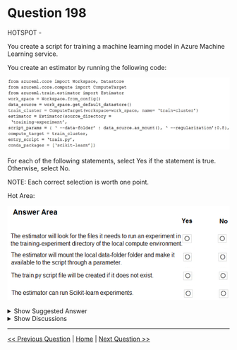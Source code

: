# Question 198

HOTSPOT -

You create a script for training a machine learning model in Azure Machine Learning service.

You create an estimator by running the following code:

![Question Image](../images/q198_q_0017000001.png)

For each of the following statements, select Yes if the statement is true. Otherwise, select No.

NOTE: Each correct selection is worth one point.

Hot Area:

![Question Image](../images/q198_q_0017100001.png)

<details>
  <summary>Show Suggested Answer</summary>

<img src="../images/q198_ans_0_0017100002.png" alt="Answer Image"><br>

<p>Box 1: Yes -</p>
<p>Parameter source_directory is a local directory containing experiment configuration and code files needed for a training job.</p>
<p>Box 2: Yes -</p>
<p>script_params is a dictionary of command-line arguments to pass to the training script specified in entry_script.</p>
<p>Box 3: No -</p>
<p>Box 4: Yes -</p>
<p>The conda_packages parameter is a list of strings representing conda packages to be added to the Python environment for the experiment.</p>

</details>

<details>
  <summary>Show Discussions</summary>

<blockquote><p><strong>timosi</strong> <code>(Thu 31 Mar 2022 11:06)</code> - <em>Upvotes: 13</em></p><p>correct</p></blockquote>
<blockquote><p><strong>chaudha4</strong> <code>(Wed 04 May 2022 18:22)</code> - <em>Upvotes: 10</em></p><p>estimator is deprecated. Can anyone confirm if they have seen a question on estimator lately ?</p></blockquote>
<blockquote><p><strong>phdykd</strong> <code>(Tue 16 Jul 2024 17:10)</code> - <em>Upvotes: 1</em></p><p>yes, no, no, yes</p></blockquote>
<blockquote><p><strong>giusecozza</strong> <code>(Thu 07 Sep 2023 08:02)</code> - <em>Upvotes: 2</em></p><p>data_source is a Datastore object. I can&#x27;t see any reference to as_mount() method inside the doc. There&#x27;s something wrong here...

https://docs.microsoft.com/en-us/python/api/azureml-core/azureml.core.datastore.datastore?view=azure-ml-py</p></blockquote>

<blockquote><p><strong>ning</strong> <code>(Fri 19 May 2023 15:14)</code> - <em>Upvotes: 5</em></p><p>My vote Yes, No, No, Yes</p></blockquote>
<blockquote><p><strong>Edriv</strong> <code>(Sat 16 Dec 2023 11:55)</code> - <em>Upvotes: 2</em></p><p>Correct</p></blockquote>
<blockquote><p><strong>ning</strong> <code>(Fri 19 May 2023 15:41)</code> - <em>Upvotes: 1</em></p><p>Not mount the local data-folder, but mount the data-storage as local data folder on the machine running the script</p></blockquote>
<blockquote><p><strong>Shiv948</strong> <code>(Thu 12 Jan 2023 18:17)</code> - <em>Upvotes: 4</em></p><p>I think the answer should be : NO,NO,NO,YES</p></blockquote>
<blockquote><p><strong>greengarden</strong> <code>(Thu 15 Dec 2022 01:20)</code> - <em>Upvotes: 1</em></p><p>estimator is deprecated.
https://docs.microsoft.com/zh-tw/python/api/azureml-train-core/azureml.train.estimator.estimator?view=azure-ml-py</p></blockquote>
<blockquote><p><strong>kisskeo</strong> <code>(Wed 05 Oct 2022 20:24)</code> - <em>Upvotes: 4</em></p><p>On Exam 01 Oct 2021</p></blockquote>
<blockquote><p><strong>snsnsnsn</strong> <code>(Sat 03 Sep 2022 07:30)</code> - <em>Upvotes: 2</em></p><p>not exactly but similar question on 2/9/21</p></blockquote>
<blockquote><p><strong>AkashV</strong> <code>(Fri 05 Aug 2022 20:15)</code> - <em>Upvotes: 2</em></p><p>Estimator will only run Scikit-learn experiments if the dependencies are added in the conda env, right ?
Shouldn&#x27;t it be No for the last option ?</p></blockquote>
<blockquote><p><strong>spaceykacey</strong> <code>(Thu 10 Nov 2022 06:17)</code> - <em>Upvotes: 1</em></p><p>look at the code carefully, they are added</p></blockquote>
<blockquote><p><strong>chaudha4</strong> <code>(Wed 04 May 2022 18:21)</code> - <em>Upvotes: 5</em></p><p>estimator is deprecated. Can anyone confirm if they have seen a question on estimator lately ?</p></blockquote>
<blockquote><p><strong>dev2dev</strong> <code>(Thu 24 Mar 2022 15:15)</code> - <em>Upvotes: 5</em></p><p>box2 is no. you need to upload the files that can be made available to mount the folder.

https://docs.microsoft.com/en-us/azure/machine-learning/tutorial-1st-experiment-bring-data</p></blockquote>

<blockquote><p><strong>prashantjoge</strong> <code>(Mon 30 May 2022 22:38)</code> - <em>Upvotes: 3</em></p><p>no, you dont upload anything.</p></blockquote>
<blockquote><p><strong>prashantjoge</strong> <code>(Mon 30 May 2022 22:38)</code> - <em>Upvotes: 1</em></p><p>the source directory is for the training script</p></blockquote>

</details>

---

[<< Previous Question](question_197.md) | [Home](../index.md) | [Next Question >>](question_199.md)
